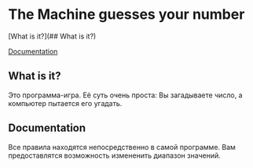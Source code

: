 # The Machine guesses your number

[What is it?](## What is it?)

[Documentation](##Documentation)



## What is it?

Это программа-игра. 
Её суть очень проста: Вы загадываете число, а компьютер пытается его угадать.

## Documentation

Все правила находятся непосредственно в самой программе.
Вам предоставлятся возможность измененить диапазон значений.


